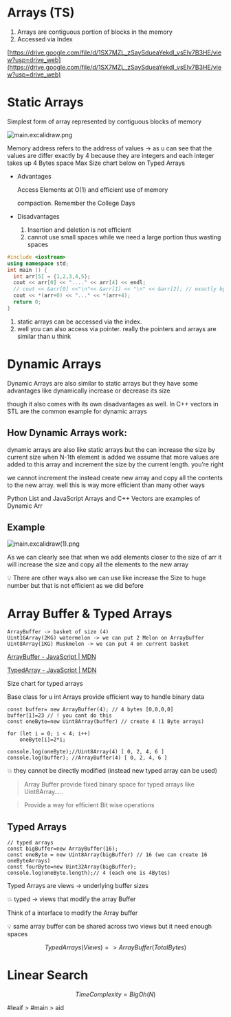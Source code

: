 # Arrays (TS)

1. Arrays are contiguous portion of blocks in the memory
2. Accessed via Index

[https://drive.google.com/file/d/1SX7MZL_zSaySdueaYekdI_vsElv7B3HE/view?usp=drive_web](https://drive.google.com/file/d/1SX7MZL_zSaySdueaYekdI_vsElv7B3HE/view?usp=drive_web)

# Static Arrays

Simplest form of array represented by contiguous blocks of memory

![main.excalidraw.png](main.excalidraw.png)

Memory address refers to the address of values → as u can see that the values are differ exactly by 4  because they are integers and each integer takes up 4 Bytes space Max Size chart below on Typed Arrays

- Advantages
    
    Access Elements at O(1) and efficient use of memory
    
    compaction. Remember the College Days
    
- Disadvantages
    1. Insertion and deletion is not efficient
    2. cannot use small spaces while we need a large portion thus wasting spaces

```cpp
#include <iostream>
using namespace std;
int main () {
  int arr[5] = {1,2,3,4,5};
  cout << arr[0] << "...." << arr[4] << endl;
  // cout << &arr[0] <<"\n"<< &arr[1] << "\n" << &arr[2]; // exactly by 4
  cout << *(arr+0) << "..." << *(arr+4);
  return 0;
}
```

1. static arrays can be accessed via the index.
2. well you can also access via pointer. really the pointers and arrays are similar than u think

# Dynamic Arrays

Dynamic Arrays are also similar to static arrays but they have some advantages like dynamically increase or decrease its size

though it also comes with its own disadvantages as well. In C++ vectors in STL are the common example for dynamic arrays

## How Dynamic Arrays work:

dynamic arrays are also like static arrays but the can increase the size by current size when N-1th element is added we assume that more values are added to this array and increment the size by the current length. you’re right

we cannot increment the instead create new array and copy all the contents to the new array. well this is way more efficient than many other ways

Python List and JavaScript Arrays and C++ Vectors are examples of Dynamic Arr

## Example

![main.excalidraw(1).png](main.excalidraw(1).png)

As we can clearly see that when we add elements closer to the size of arr it will increase the size and copy all the elements to the new array

<aside>
💡 There are other ways also we can use like increase the Size to huge number but that is not efficient as we did before

</aside>

# Array Buffer & Typed Arrays

```tsx
ArrayBuffer -> basket of size (4)
Uint16Array(2KG) watermelon -> we can put 2 Melon on ArrayBuffer
Uint8Array(1KG) Muskmelon -> we can put 4 on current basket
```

[ArrayBuffer - JavaScript | MDN](https://developer.mozilla.org/en-US/docs/Web/JavaScript/Reference/Global_Objects/ArrayBuffer)

[TypedArray - JavaScript | MDN](https://developer.mozilla.org/en-US/docs/Web/JavaScript/Reference/Global_Objects/TypedArray)

Size chart for typed arrays

Base class for u int<size> Arrays provide efficient way to handle binary data

```tsx
const buffer= new ArrayBuffer(4); // 4 bytes [0,0,0,0]
buffer[1]=23 // ! you cant do this
const oneByte=new Uint8Array(buffer) // create 4 (1 Byte arrays)

for (let i = 0; i < 4; i++) 
    oneByte[i]=2*i;

console.log(oneByte);//Uint8Array(4) [ 0, 2, 4, 6 ]
console.log(buffer); //ArrayBuffer(4) [ 0, 2, 4, 6 ]
```

<aside>
💥 they cannot be directly modified (instead new typed array can be used)

</aside>

> Array Buffer provide fixed binary space for typed arrays like Uint8Array…..
> 

> Provide a way for efficient Bit wise operations
> 

## Typed Arrays

```tsx
// typed arrays
const bigBuffer=new ArrayBuffer(16);
const oneByte = new Uint8Array(bigBuffer) // 16 (we can create 16 oneByteArrays)
const fourByte=new Uint32Array(bigBuffer);
console.log(oneByte.length);// 4 (each one is 4Bytes)
```

Typed Arrays are views → underlying buffer sizes

<aside>
💥 typed → views that modify the array Buffer

</aside>

Think of a interface to modify the Array buffer

<aside>
💡 same array buffer can be shared across two views but it need enough spaces

</aside>

$$
Typed Arrays (Views) => ArrayBuffer(TotalBytes)
$$

# Linear Search

$$
Time Complexity=BigOh(N) 
$$


#leaif > #main > aid
